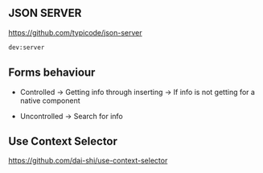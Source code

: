 ## JSON SERVER
https://github.com/typicode/json-server

```bash
dev:server
```

## Forms behaviour

* Controlled
-> Getting info through inserting
-> If info is not getting for a native component

* Uncontrolled
-> Search for info

## Use Context Selector
https://github.com/dai-shi/use-context-selector